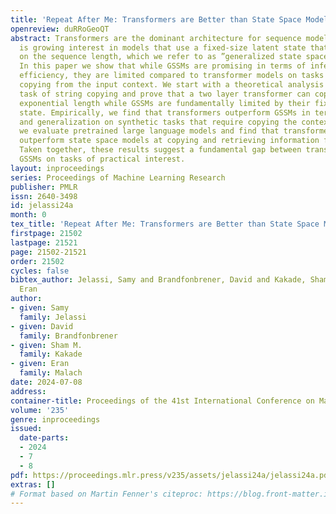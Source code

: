 ```yaml
---
title: 'Repeat After Me: Transformers are Better than State Space Models at Copying'
openreview: duRRoGeoQT
abstract: Transformers are the dominant architecture for sequence modeling, but there
  is growing interest in models that use a fixed-size latent state that does not depend
  on the sequence length, which we refer to as ”generalized state space models” (GSSMs).
  In this paper we show that while GSSMs are promising in terms of inference-time
  efficiency, they are limited compared to transformer models on tasks that require
  copying from the input context. We start with a theoretical analysis of the simple
  task of string copying and prove that a two layer transformer can copy strings of
  exponential length while GSSMs are fundamentally limited by their fixed-size latent
  state. Empirically, we find that transformers outperform GSSMs in terms of efficiency
  and generalization on synthetic tasks that require copying the context. Finally,
  we evaluate pretrained large language models and find that transformer models dramatically
  outperform state space models at copying and retrieving information from context.
  Taken together, these results suggest a fundamental gap between transformers and
  GSSMs on tasks of practical interest.
layout: inproceedings
series: Proceedings of Machine Learning Research
publisher: PMLR
issn: 2640-3498
id: jelassi24a
month: 0
tex_title: 'Repeat After Me: Transformers are Better than State Space Models at Copying'
firstpage: 21502
lastpage: 21521
page: 21502-21521
order: 21502
cycles: false
bibtex_author: Jelassi, Samy and Brandfonbrener, David and Kakade, Sham M. and Malach,
  Eran
author:
- given: Samy
  family: Jelassi
- given: David
  family: Brandfonbrener
- given: Sham M.
  family: Kakade
- given: Eran
  family: Malach
date: 2024-07-08
address:
container-title: Proceedings of the 41st International Conference on Machine Learning
volume: '235'
genre: inproceedings
issued:
  date-parts:
  - 2024
  - 7
  - 8
pdf: https://proceedings.mlr.press/v235/assets/jelassi24a/jelassi24a.pdf
extras: []
# Format based on Martin Fenner's citeproc: https://blog.front-matter.io/posts/citeproc-yaml-for-bibliographies/
---
```


